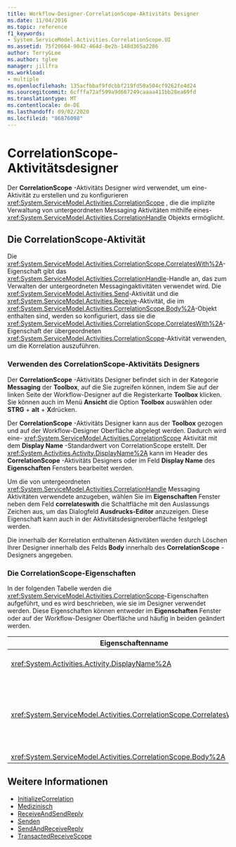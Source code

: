 ```yaml
---
title: Workflow-Designer-CorrelationScope-Aktivitäts Designer
ms.date: 11/04/2016
ms.topic: reference
f1_keywords:
- System.ServiceModel.Activities.CorrelationScope.UI
ms.assetid: 75f20664-9042-464d-8e2b-148d365a2286
author: TerryGLee
ms.author: tglee
manager: jillfra
ms.workload:
- multiple
ms.openlocfilehash: 135acfbbaf9fdcbbf219fd50a504cf9262fe4d24
ms.sourcegitcommit: 6cfffa72af599a9d667249caaaa411bb28ea69fd
ms.translationtype: MT
ms.contentlocale: de-DE
ms.lasthandoff: 09/02/2020
ms.locfileid: "86876098"
---
```

# <a name="correlationscope-activity-designer"></a>CorrelationScope-Aktivitätsdesigner

Der **CorrelationScope** -Aktivitäts Designer wird verwendet, um eine-Aktivität zu erstellen und zu konfigurieren <xref:System.ServiceModel.Activities.CorrelationScope> , die die implizite Verwaltung von untergeordneten Messaging Aktivitäten mithilfe eines- <xref:System.ServiceModel.Activities.CorrelationHandle> Objekts ermöglicht.

## <a name="the-correlationscope-activity"></a>Die CorrelationScope-Aktivität

Die <xref:System.ServiceModel.Activities.CorrelationScope.CorrelatesWith%2A>-Eigenschaft gibt das <xref:System.ServiceModel.Activities.CorrelationHandle>-Handle an, das zum Verwalten der untergeordneten Messagingaktivitäten verwendet wird. Die <xref:System.ServiceModel.Activities.Send>-Aktivität und die <xref:System.ServiceModel.Activities.Receive>-Aktivität, die im <xref:System.ServiceModel.Activities.CorrelationScope.Body%2A>-Objekt enthalten sind, werden so konfiguriert, dass sie die <xref:System.ServiceModel.Activities.CorrelationScope.CorrelatesWith%2A>-Eigenschaft der übergeordneten <xref:System.ServiceModel.Activities.CorrelationScope>-Aktivität verwenden, um die Korrelation auszuführen.

### <a name="use-the-correlationscope-activity-designer"></a>Verwenden des CorrelationScope-Aktivitäts Designers

Der **CorrelationScope** -Aktivitäts Designer befindet sich in der Kategorie **Messaging** der **Toolbox**, auf die Sie zugreifen können, indem Sie auf der linken Seite der Workflow-Designer auf die Registerkarte **Toolbox** klicken. Sie können auch im Menü **Ansicht** die Option **Toolbox** auswählen oder **STRG** + **alt** + **X**drücken.

Der **CorrelationScope** -Aktivitäts Designer kann aus der **Toolbox** gezogen und auf der Workflow-Designer Oberfläche abgelegt werden. Dadurch wird eine- <xref:System.ServiceModel.Activities.CorrelationScope> Aktivität mit dem **Display Name** -Standardwert von CorrelationScope erstellt. Der <xref:System.Activities.Activity.DisplayName%2A> kann im Header des **CorrelationScope** -Aktivitäts Designers oder im Feld **Display Name** des **Eigenschaften** Fensters bearbeitet werden.

Um die von untergeordneten <xref:System.ServiceModel.Activities.CorrelationHandle> Messaging Aktivitäten verwendete anzugeben, wählen Sie im **Eigenschaften** Fenster neben dem Feld **correlateswith** die Schaltfläche mit den Auslassungs Zeichen aus, um das Dialogfeld **Ausdrucks-Editor** anzuzeigen. Diese Eigenschaft kann auch in der Aktivitätsdesigneroberfläche festgelegt werden.

Die innerhalb der Korrelation enthaltenen Aktivitäten werden durch Löschen Ihrer Designer innerhalb des Felds **Body** innerhalb des **CorrelationScope** -Designers angegeben.

### <a name="the-correlationscope-properties"></a>Die CorrelationScope-Eigenschaften

In der folgenden Tabelle werden die <xref:System.ServiceModel.Activities.CorrelationScope>-Eigenschaften aufgeführt, und es wird beschrieben, wie sie im Designer verwendet werden. Diese Eigenschaften können entweder im **Eigenschaften** Fenster oder auf der Workflow-Designer Oberfläche und häufig in beiden geändert werden.

|Eigenschaftenname|Erforderlich|Verbrauch|
|-|--------------|-|
|<xref:System.Activities.Activity.DisplayName%2A>|Falsch|Der optionale Anzeigename der <xref:System.ServiceModel.Activities.InitializeCorrelation>-Aktivität.|
|<xref:System.ServiceModel.Activities.CorrelationScope.CorrelatesWith%2A>|Falsch|Gibt das <xref:System.ServiceModel.Activities.CorrelationHandle>-Handle an, das zum Verwalten der untergeordneten Messagingaktivitäten verwendet wird. Wenn Sie diese Eigenschaft nicht festlegen, erstellt <xref:System.ServiceModel.Activities.CorrelationScope> automatisch einen impliziten <xref:System.ServiceModel.Activities.CorrelationHandle>.|
|<xref:System.ServiceModel.Activities.CorrelationScope.Body%2A>|Falsch|Gibt die Aktivitäten im Bereich der Korrelation an.|

## <a name="see-also"></a>Weitere Informationen

- [InitializeCorrelation](../workflow-designer/initializecorrelation-activity-designer.md)
- [Medizinisch](../workflow-designer/receive-activity-designer.md)
- [ReceiveAndSendReply](../workflow-designer/receiveandsendreply-template-designer.md)
- [Senden](../workflow-designer/send-activity-designer.md)
- [SendAndReceiveReply](../workflow-designer/sendandreceivereply-template-designer.md)
- [TransactedReceiveScope](../workflow-designer/transactedreceivescope-activity-designer.md)
